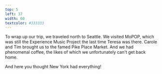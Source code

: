 ```yaml
---
top: 5
left: 37
width: 60
textcolor: #333333
---
```

To wrap up our trip, we traveled north to Seattle.
We visited MoPOP,
which was still the Experience Music Project the last time Teresa was there.
Carole and Tim brought us to the famed Pike Place Market.
And we had phenomenal coffee,
the likes of which we unfortunately can't get back home.

<span class="voice--teresa">
And here you thought New York had everything!
</span>
